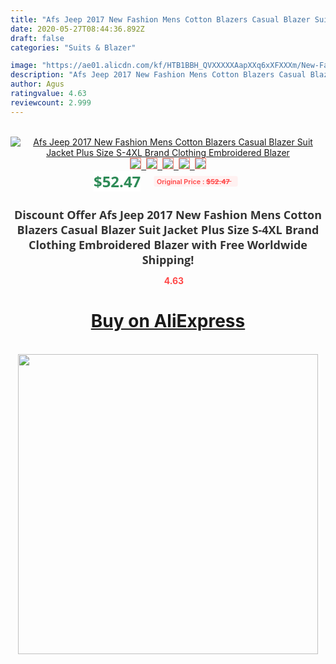 ```yaml
---
title: "Afs Jeep 2017 New Fashion Mens Cotton Blazers Casual Blazer Suit Jacket Plus Size S-4XL Brand Clothing Embroidered Blazer"
date: 2020-05-27T08:44:36.892Z
draft: false
categories: "Suits & Blazer"

image: "https://ae01.alicdn.com/kf/HTB1BBH_QVXXXXXAapXXq6xXFXXXm/New-Fashion-Mens-Suit-Jacket-Cotton-Denim-Casual-Blazer-Plus-Size-S-4XL-Brand-Clothing-Embroidered.jpg"
description: "Afs Jeep 2017 New Fashion Mens Cotton Blazers Casual Blazer Suit Jacket Plus Size S-4XL Brand Clothing Embroidered Blazer"
author: Agus
ratingvalue: 4.63
reviewcount: 2.999
---
```

<br>
<div style="text-align: center;">
<a href="https://s.click.aliexpress.com/e/_AoCmcH" target="_blank" rel="nofollow noopener noreferrer"><img alt="Afs Jeep 2017 New Fashion Mens Cotton Blazers Casual Blazer Suit Jacket Plus Size S-4XL Brand Clothing Embroidered Blazer" class="magnifier-image" src="https://ae01.alicdn.com/kf/HTB1BBH_QVXXXXXAapXXq6xXFXXXm/New-Fashion-Mens-Suit-Jacket-Cotton-Denim-Casual-Blazer-Plus-Size-S-4XL-Brand-Clothing-Embroidered.jpg_640x640.jpg">
<br>
<img style="border:1px solid salmon" src="https://ae01.alicdn.com/kf/HTB1BBH_QVXXXXXAapXXq6xXFXXXm/New-Fashion-Mens-Suit-Jacket-Cotton-Denim-Casual-Blazer-Plus-Size-S-4XL-Brand-Clothing-Embroidered.jpg_120x120.jpg">&nbsp;&nbsp;<img style="border:1px solid salmon" src="https://ae01.alicdn.com/kf/HTB1lUwjQVXXXXblXVXXq6xXFXXXL/New-Fashion-Mens-Suit-Jacket-Cotton-Denim-Casual-Blazer-Plus-Size-S-4XL-Brand-Clothing-Embroidered.jpg_120x120.jpg">&nbsp;&nbsp;<img style="border:1px solid salmon" src="https://ae01.alicdn.com/kf/HTB1HWL6QVXXXXcMaXXXq6xXFXXX8/New-Fashion-Mens-Suit-Jacket-Cotton-Denim-Casual-Blazer-Plus-Size-S-4XL-Brand-Clothing-Embroidered.jpg_120x120.jpg">&nbsp;&nbsp;<img style="border:1px solid salmon" src="https://ae01.alicdn.com/kf/HTB1akdZeWAoBKNjSZSyq6yHAVXaU/New-Fashion-Mens-Suit-Jacket-Cotton-Denim-Casual-Blazer-Plus-Size-S-4XL-Brand-Clothing-Embroidered.jpg_120x120.jpg">&nbsp;&nbsp;<img style="border:1px solid salmon" src="https://ae01.alicdn.com/kf/HTB1jVwqQVXXXXavXFXXq6xXFXXXK/New-Fashion-Mens-Suit-Jacket-Cotton-Denim-Casual-Blazer-Plus-Size-S-4XL-Brand-Clothing-Embroidered.jpg_120x120.jpg"></a></div><br0>
<div style="text-align: center;"><span style="background-color: white; border: 0px; box-sizing: border-box; color: seagreen; display: inline-block; font-family: &quot;open sans&quot; , &quot;arial&quot; , &quot;helvetica&quot; , sans-serif , &quot;heiti&quot;; font-size: 24px; font-stretch: inherit; font-weight: 700; line-height: inherit; margin: 0px 10px 0px 0px; padding: 0px; vertical-align: middle;">$52.47 </span>
<span style="background: rgb(255 , 241 , 241); border-radius: 3px; border: 0px; box-sizing: border-box; color: #ff4747; display: inline-block; font-family: inherit; font-size: 12px; font-stretch: inherit; font-style: inherit; font-variant: inherit; font-weight: 600; line-height: inherit; margin: 0px; padding: 2px 5px; transform: scale(0.9); vertical-align: middle;">Original Price : <b style="text-decoration: line-through;">$52.47 </b> &nbsp;&nbsp;</span></div>
<h1 style="color: #333333; display: inline-block; font-family: &quot;open sans&quot; , &quot;arial&quot; , &quot;helvetica&quot; , sans-serif , &quot;heiti&quot;; font-size: 18px; font-stretch: inherit; font-weight: 700; text-align: center;">Discount Offer Afs Jeep 2017 New Fashion Mens Cotton Blazers Casual Blazer Suit Jacket Plus Size S-4XL Brand Clothing Embroidered Blazer with Free Worldwide Shipping!</h1>
<div style="color: #ff4747; text-align: center;">
<img src="https://4.bp.blogspot.com/-M0ZcTcb-5uY/XleCXlxnR4I/AAAAAAAAAEc/OrjgMkXV1oMQFaCRZj5HQwOCBcu3w1FegCPcBGAYYCw/s1600/star.png" style="height: 15px;">&nbsp;<b>4.63</b></div>
<div class="button_cont" align="center"><a class="buynow_a" href="https://s.click.aliexpress.com/e/_AoCmcH" target="_blank" rel="nofollow noopener noreferrer"><H1>Buy on AliExpress</H1></a></div><br>
<div class="separator" style="clear: both; text-align: center;">
<img src="https://lh3.googleusercontent.com/-pTy5HemUv9M/XlePHvY0dAI/AAAAAAAAAE4/0nX5iRUoIWY8eMW9Dpxeirr157OZliDIgCLcBGAsYHQ/s1600/badge.gif" width="480">
</div>
